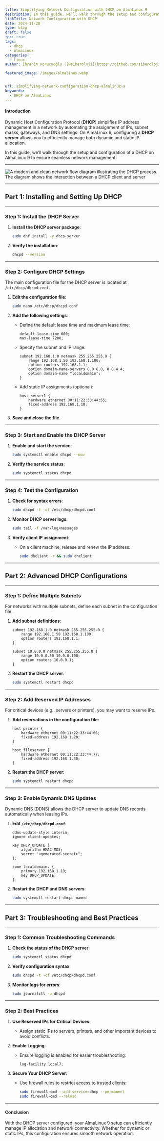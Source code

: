```yaml
---
title: Simplifying Network Configuration with DHCP on AlmaLinux 9
description: In this guide, we’ll walk through the setup and configuration of a DHCP on AlmaLinux 9 to ensure seamless network management.
linkTitle: Network Configuration with DHCP
date: 2024-11-28
type: blog
draft: false
toc: true
tags:
  - dhcp
  - AlmaLinux
categories:
  - Linux
author: İbrahim Korucuoğlu ([@siberoloji](https://github.com/siberoloji))

featured_image: /images/almalinux.webp


url: simplifying-network-configuration-dhcp-almalinux-9
keywords:
  - DHCP on AlmaLinux
---
```

#### **Introduction**

Dynamic Host Configuration Protocol (**DHCP**) simplifies IP address management in a network by automating the assignment of IPs, subnet masks, gateways, and DNS settings. On AlmaLinux 9, configuring a **DHCP server** allows you to efficiently manage both dynamic and static IP allocation.

In this guide, we’ll walk through the setup and configuration of a DHCP on AlmaLinux 9 to ensure seamless network management.

---

![A modern and clean network flow diagram illustrating the DHCP process. The diagram shows the interaction between a DHCP client and server](/images/dhcp-process.webp)

---

## **Part 1: Installing and Setting Up DHCP**

---

### **Step 1: Install the DHCP Server**

1. **Install the DHCP server package**:

   ```bash
   sudo dnf install -y dhcp-server
   ```

2. **Verify the installation**:

   ```bash
   dhcpd --version
   ```

---

### **Step 2: Configure DHCP Settings**

The main configuration file for the DHCP server is located at `/etc/dhcp/dhcpd.conf`.

1. **Edit the configuration file**:

   ```bash
   sudo nano /etc/dhcp/dhcpd.conf
   ```

2. **Add the following settings**:
   - Define the default lease time and maximum lease time:

     ```plaintext
     default-lease-time 600;
     max-lease-time 7200;
     ```

   - Specify the subnet and IP range:

     ```plaintext
     subnet 192.168.1.0 netmask 255.255.255.0 {
         range 192.168.1.50 192.168.1.100;
         option routers 192.168.1.1;
         option domain-name-servers 8.8.8.8, 8.8.4.4;
         option domain-name "localdomain";
     }
     ```

   - Add static IP assignments (optional):

     ```plaintext
     host server1 {
         hardware ethernet 00:11:22:33:44:55;
         fixed-address 192.168.1.10;
     }
     ```

3. **Save and close the file**.

---

### **Step 3: Start and Enable the DHCP Server**

1. **Enable and start the service**:

   ```bash
   sudo systemctl enable dhcpd --now
   ```

2. **Verify the service status**:

   ```bash
   sudo systemctl status dhcpd
   ```

---

### **Step 4: Test the Configuration**

1. **Check for syntax errors**:

   ```bash
   sudo dhcpd -t -cf /etc/dhcp/dhcpd.conf
   ```

2. **Monitor DHCP server logs**:

   ```bash
   sudo tail -f /var/log/messages
   ```

3. **Verify client IP assignment**:
   - On a client machine, release and renew the IP address:

     ```bash
     sudo dhclient -r && sudo dhclient
     ```

---

## **Part 2: Advanced DHCP Configurations**

---

### **Step 1: Define Multiple Subnets**

For networks with multiple subnets, define each subnet in the configuration file.

1. **Add subnet definitions**:

   ```plaintext
   subnet 192.168.1.0 netmask 255.255.255.0 {
       range 192.168.1.50 192.168.1.100;
       option routers 192.168.1.1;
   }

   subnet 10.0.0.0 netmask 255.255.255.0 {
       range 10.0.0.50 10.0.0.100;
       option routers 10.0.0.1;
   }
   ```

2. **Restart the DHCP server**:

   ```bash
   sudo systemctl restart dhcpd
   ```

---

### **Step 2: Add Reserved IP Addresses**

For critical devices (e.g., servers or printers), you may want to reserve IPs.

1. **Add reservations in the configuration file**:

   ```plaintext
   host printer {
       hardware ethernet 00:11:22:33:44:66;
       fixed-address 192.168.1.20;
   }

   host fileserver {
       hardware ethernet 00:11:22:33:44:77;
       fixed-address 192.168.1.30;
   }
   ```

2. **Restart the DHCP server**:

   ```bash
   sudo systemctl restart dhcpd
   ```

---

### **Step 3: Enable Dynamic DNS Updates**

Dynamic DNS (DDNS) allows the DHCP server to update DNS records automatically when leasing IPs.

1. **Edit `/etc/dhcp/dhcpd.conf`**:

   ```plaintext
   ddns-update-style interim;
   ignore client-updates;

   key DHCP_UPDATE {
       algorithm HMAC-MD5;
       secret "<generated-secret>";
   };

   zone localdomain. {
       primary 192.168.1.10;
       key DHCP_UPDATE;
   }
   ```

2. **Restart the DHCP and DNS servers**:

   ```bash
   sudo systemctl restart dhcpd named
   ```

---

## **Part 3: Troubleshooting and Best Practices**

---

### **Step 1: Common Troubleshooting Commands**

1. **Check the status of the DHCP server**:

   ```bash
   sudo systemctl status dhcpd
   ```

2. **Verify configuration syntax**:

   ```bash
   sudo dhcpd -t -cf /etc/dhcp/dhcpd.conf
   ```

3. **Monitor logs for errors**:

   ```bash
   sudo journalctl -u dhcpd
   ```

---

### **Step 2: Best Practices**

1. **Use Reserved IPs for Critical Devices**:
   - Assign static IPs to servers, printers, and other important devices to avoid conflicts.

2. **Enable Logging**:
   - Ensure logging is enabled for easier troubleshooting:

     ```plaintext
     log-facility local7;
     ```

3. **Secure Your DHCP Server**:
   - Use firewall rules to restrict access to trusted clients:

     ```bash
     sudo firewall-cmd --add-service=dhcp --permanent
     sudo firewall-cmd --reload
     ```

---

#### **Conclusion**

With the DHCP server configured, your AlmaLinux 9 setup can efficiently manage IP allocation and network connectivity. Whether for dynamic or static IPs, this configuration ensures smooth network operation.
